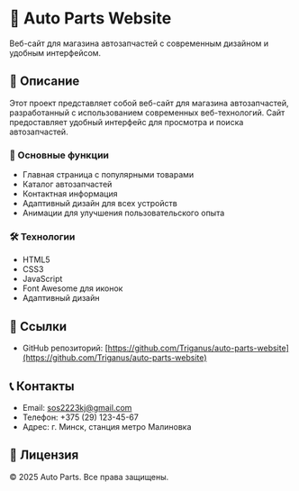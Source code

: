 # 🚗 Auto Parts Website

Веб-сайт для магазина автозапчастей с современным дизайном и удобным интерфейсом.

## 📝 Описание

Этот проект представляет собой веб-сайт для магазина автозапчастей, разработанный с использованием современных веб-технологий. Сайт предоставляет удобный интерфейс для просмотра и поиска автозапчастей.

### 🌟 Основные функции

- Главная страница с популярными товарами
- Каталог автозапчастей
- Контактная информация
- Адаптивный дизайн для всех устройств
- Анимации для улучшения пользовательского опыта

### 🛠 Технологии

- HTML5
- CSS3
- JavaScript
- Font Awesome для иконок
- Адаптивный дизайн

## 🔗 Ссылки

- GitHub репозиторий: [https://github.com/Triganus/auto-parts-website](https://github.com/Triganus/auto-parts-website)

## 📞 Контакты

- Email: sos2223kj@gmail.com
- Телефон: +375 (29) 123-45-67
- Адрес: г. Минск, станция метро Малиновка

## 📝 Лицензия

© 2025 Auto Parts. Все права защищены. 
